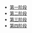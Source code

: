 * [第一阶段](1_一阶段/README.md)
* [第二阶段](2_二阶段/README.md)
* [第三阶段](3_三阶段/README.md)
* [第四阶段](4_四阶段/README.md)

        

